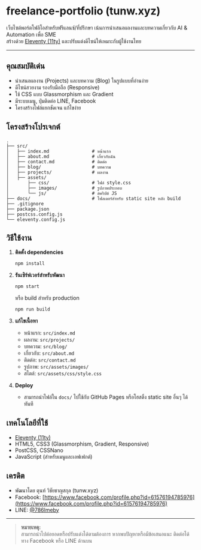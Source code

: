 # freelance-portfolio (tunw.xyz)

เว็บไซต์พอร์ตโฟลิโอสำหรับฟรีแลนซ์/ที่ปรึกษา เน้นการนำเสนอผลงานและบทความเกี่ยวกับ AI & Automation เพื่อ SME  
สร้างด้วย [Eleventy (11ty)](https://www.11ty.dev/) และปรับแต่งดีไซน์ให้เหมาะกับผู้ใช้งานไทย

---

## คุณสมบัติเด่น

- นำเสนอผลงาน (Projects) และบทความ (Blog) ในรูปแบบที่อ่านง่าย
- ดีไซน์สวยงาม รองรับมือถือ (Responsive)
- ใช้ CSS แบบ Glassmorphism และ Gradient
- มีระบบเมนู, ปุ่มติดต่อ LINE, Facebook
- โครงสร้างไฟล์แยกชัดเจน แก้ไขง่าย

## โครงสร้างโปรเจกต์

```
.
├── src/
│   ├── index.md                # หน้าแรก
│   ├── about.md                # เกี่ยวกับฉัน
│   ├── contact.md              # ติดต่อ
│   ├── blog/                   # บทความ
│   ├── projects/               # ผลงาน
│   ├── assets/
│       ├── css/                # ไฟล์ style.css
│       ├── images/             # รูปภาพประกอบ
│       └── js/                 # สคริปต์ JS
├── docs/                       # โฟลเดอร์สำหรับ static site หลัง build
├── .gitignore
├── package.json
├── postcss.config.js
└── eleventy.config.js
```

## วิธีใช้งาน

1. **ติดตั้ง dependencies**
   ```bash
   npm install
   ```
2. **รันเซิร์ฟเวอร์สำหรับพัฒนา**
   ```bash
   npm start
   ```
   หรือ build สำหรับ production
   ```bash
   npm run build
   ```
3. **แก้ไขเนื้อหา**
   - หน้าแรก: `src/index.md`
   - ผลงาน: `src/projects/`
   - บทความ: `src/blog/`
   - เกี่ยวกับ: `src/about.md`
   - ติดต่อ: `src/contact.md`
   - รูปภาพ: `src/assets/images/`
   - สไตล์: `src/assets/css/style.css`

4. **Deploy**
   - สามารถนำไฟล์ใน `docs/` ไปใช้กับ GitHub Pages หรือโฮสติ้ง static site อื่นๆ ได้ทันที

## เทคโนโลยีที่ใช้

- [Eleventy (11ty)](https://www.11ty.dev/)
- HTML5, CSS3 (Glassmorphism, Gradient, Responsive)
- PostCSS, CSSNano
- JavaScript (สำหรับเมนูและเอฟเฟกต์)

## เครดิต

- พัฒนาโดย ตุนท์ วิชัยชาญสกุล (tunw.xyz)
- Facebook: [https://www.facebook.com/profile.php?id=61576194785976](https://www.facebook.com/profile.php?id=61576194785976)
- LINE: [@786lmeby](https://line.me/ti/p/~@786lmeby)

---

> **หมายเหตุ:**  
> สามารถนำไปต่อยอดหรือปรับแต่งได้ตามต้องการ หากพบปัญหาหรือมีข้อเสนอแนะ ติดต่อได้ทาง Facebook หรือ LINE ด้านบน

        